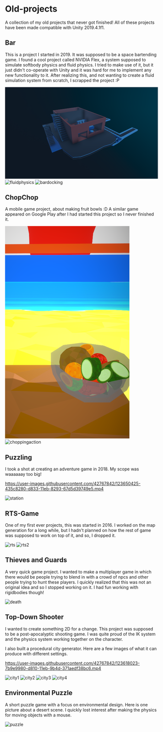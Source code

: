 
# Old-projects
A collection of my old projects that never got finished!
All of these projects have been made compatible with Unity 2019.4.1f1.

## Bar
This is a project I started in 2019. It was supposed to be a space bartending game.
I found a cool project called NVIDIA Flex, a system supposed to simulate softbody physics and fluid physics.
I tried to make use of it, but it just didn't co-operate with Unity and it was hard for me to implement any new functionality to it.
After realizing this, and not wanting to create a fluid simulation system from scratch, I scrapped the project :P

![barimage](/Bar/barcropped.png)  
![fluidphysics](/Bar/barpouring.gif)  ![bardocking](/Bar/bardocking.gif)


## ChopChop
A mobile game project, about making fruit bowls :D 
A similar game appeared on Google Play after I had started this project so I never finished it.

![chopchopimage](/ChopChop/chopchop.png)  ![choppingaction](/ChopChop/chopping.gif)


## Puzzling
I took a shot at creating an adventure game in 2018. My scope was waaaaaay too big!

https://user-images.githubusercontent.com/42767842/123650425-435c8280-d833-11eb-8293-67d5d39749e5.mp4

![station](https://user-images.githubusercontent.com/42767842/123650449-49526380-d833-11eb-97fc-226c86d7a2e1.png)

## RTS-Game
One of my first ever projects, this was started in 2016. I worked on the map generation for a long while, but I hadn't planned on how the rest of game was supposed to work on top of it, and so, I dropped it.

![rts](https://user-images.githubusercontent.com/42767842/123649959-d6e18380-d832-11eb-828f-94f8ce2597f2.png)
![rts2](https://user-images.githubusercontent.com/42767842/123649965-d8ab4700-d832-11eb-848c-6b7ad45e2df7.png)


## Thieves and Guards
A very quick game project. I wanted to make a multiplayer game in which there would be people trying to blend in with a crowd of npcs and other people trying to hunt these players. I quickly realized that this was not an original idea and so I stopped working on it. I had fun working with rigidbodies though!

![death](https://user-images.githubusercontent.com/42767842/123649852-c29d8680-d832-11eb-8004-d512df71e41f.gif)


## Top-Down Shooter
I wanted to create something 2D for a change. This project was supposed to be a post-apocalyptic shooting game. I was quite proud of the IK system and the physics system working together on the character. 

I also built a procedural city generator. Here are a few images of what it can produce with different settings.

https://user-images.githubusercontent.com/42767842/123618023-7b9e9980-d810-11eb-9b4d-371aedf38bc6.mp4

![city1](https://user-images.githubusercontent.com/42767842/123653305-b1a24480-d835-11eb-8cbf-0762eeff2d8a.png)
![city2](https://user-images.githubusercontent.com/42767842/123653306-b23adb00-d835-11eb-8362-f8fd31eb9d2e.png)
![city3](https://user-images.githubusercontent.com/42767842/123653308-b2d37180-d835-11eb-978d-b2a9fc5ed11f.png)
![city4](https://user-images.githubusercontent.com/42767842/123653311-b2d37180-d835-11eb-8c72-b4d4da8e0e19.png)


## Environmental Puzzle
A short puzzle game with a focus on environmental design. Here is one picture about a desert scene. I quickly lost interest after making the physics for moving objects with a mouse.

![puzzle](https://user-images.githubusercontent.com/42767842/123649566-866a2600-d832-11eb-95df-3bcdc52999b0.png)


